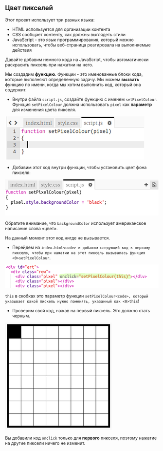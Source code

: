 ## Цвет пикселей

Этот проект использует три разных языка:

+ HTML используется для организации контента
+ CSS сообщает контенту, как должны выглядеть стили
+ JavaScript - это язык программирования, который можно использовать, чтобы веб-страница реагировала на выполняемые действия

Давайте добавим немного кода на JavaScript, чтобы автоматически раскрасить пиксель при нажатии на него.

Мы создадим **функцию**. Функции - это именованные блоки кода, которые выполняют определенную задачу. Мы можем **вызвать** функцию по имени, когда мы хотим выполнить код, который она содержит.

+ Внутри файла `script.js`, создайте функцию с именем `setPixelColour`. Функция `setPixelColour` должна использовать `pixel` как **параметр** для изменения цвета пикселя.

![Создать функцию](images/create-function.png)

+ Добавим этот код внутри функции, чтобы установить цвет фона пикселя:

![screenshot](images/pixel-art-set-pixel-colour.png)

Обратите внимание, что `backgroundColor` использует американское написание слова «цвет».

На данный момент этот код нигде не вызывается.

+ Перейдем на `index.html<code> и добавим следующий код к первому пикселю, чтобы при нажатии на этот пиксель вызывалась функция <0>setPixelColour`.

![screenshot](images/pixel-art-onclick.png)

`this` в скобках это параметр функции `setPixelColour<code>, который указывает какой пискель нужно поменять, указанный как <0>this`!

+ Проверим свой код, нажав на первый пиксель. Это должно стать черным.

![screenshot](images/pixel-art-black.png)

Вы добавили код `onclick` только для **первого** пикселя, поэтому нажатие на другие пиксели ничего не изменит.